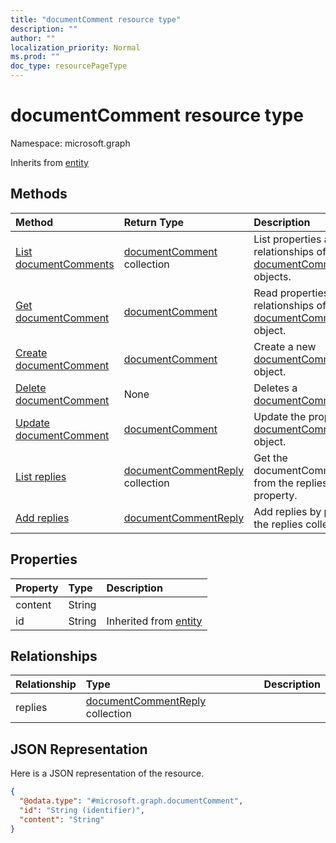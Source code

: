 ```yaml
---
title: "documentComment resource type"
description: ""
author: ""
localization_priority: Normal
ms.prod: ""
doc_type: resourcePageType
---
```


# documentComment resource type


Namespace: microsoft.graph




Inherits from [entity](../resources/entity.md)

## Methods
|Method|Return Type|Description|
|:---|:---|:---|
|[List documentComments](../api/documentcomment-list.md)|[documentComment](../resources/documentcomment.md) collection|List properties and relationships of the [documentComment](../resources/documentcomment.md) objects.|
|[Get documentComment](../api/documentcomment-get.md)|[documentComment](../resources/documentcomment.md)|Read properties and relationships of the [documentComment](../resources/documentcomment.md) object.|
|[Create documentComment](../api/documentcomment-create.md)|[documentComment](../resources/documentcomment.md)|Create a new [documentComment](../resources/documentcomment.md) object.|
|[Delete documentComment](../api/documentcomment-delete.md)|None|Deletes a [documentComment](../resources/documentcomment.md).|
|[Update documentComment](../api/documentcomment-update.md)|[documentComment](../resources/documentcomment.md)|Update the properties of a [documentComment](../resources/documentcomment.md) object.|
|[List replies](../api/documentcomment-list-replies.md)|[documentCommentReply](../resources/documentcommentreply.md) collection|Get the documentCommentReplies from the replies navigation property.|
|[Add replies](../api/documentcomment-post-replies.md)|[documentCommentReply](../resources/documentcommentreply.md)|Add replies by posting to the replies collection.|

## Properties
|Property|Type|Description|
|:---|:---|:---|
|content|String||
|id|String| Inherited from [entity](../resources/entity.md)|

## Relationships
|Relationship|Type|Description|
|:---|:---|:---|
|replies|[documentCommentReply](../resources/documentcommentreply.md) collection||

## JSON Representation
Here is a JSON representation of the resource.
<!-- {
  "blockType": "resource",
  "keyProperty": "id",
  "@odata.type": "microsoft.graph.documentComment",
  "baseType": "microsoft.graph.entity",
  "openType": false
}
-->
``` json
{
  "@odata.type": "#microsoft.graph.documentComment",
  "id": "String (identifier)",
  "content": "String"
}
```

